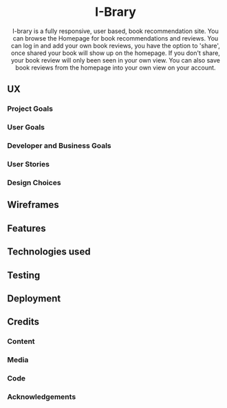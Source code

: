 <div style="text-align: center;">

# I-Brary

<p>I-brary is a fully responsive, user based, book recommendation site.
You can browse the Homepage for book recommendations and reviews. You can log in and add your own book reviews, you have the option
to 'share', once shared your book will show up on the homepage. If you don't share, 
your book review will only been seen in your own view. You can also save book reviews from the homepage
into your own view on your account.</p>

</div>

## UX


### Project Goals

### User Goals

### Developer and Business Goals

### User Stories

### Design Choices


## Wireframes 



## Features



## Technologies used



## Testing



## Deployment



## Credits

### Content

### Media

### Code 

### Acknowledgements



